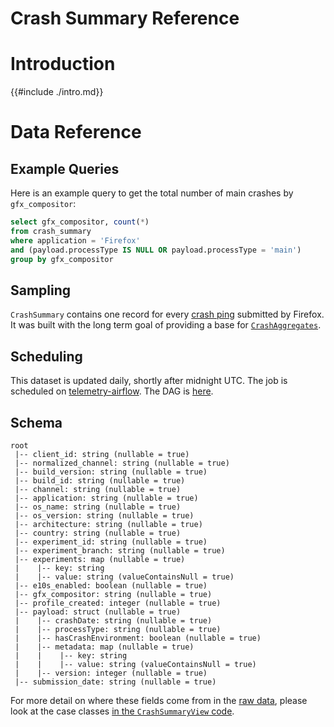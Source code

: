 # Crash Summary Reference

<!-- toc -->

# Introduction

{{#include ./intro.md}}

# Data Reference

## Example Queries

Here is an example query to get the total number of main crashes by `gfx_compositor`:

```sql
select gfx_compositor, count(*)
from crash_summary
where application = 'Firefox'
and (payload.processType IS NULL OR payload.processType = 'main')
group by gfx_compositor
```

## Sampling

`CrashSummary` contains one record for every
[crash ping](https://firefox-source-docs.mozilla.org/toolkit/components/telemetry/telemetry/data/crash-ping.html)
submitted by Firefox.
It was built with the long term goal of providing a base for
[`CrashAggregates`](../crash_aggregates/reference.md).

## Scheduling

This dataset is updated daily, shortly after midnight UTC.
The job is scheduled on
[telemetry-airflow](https://github.com/mozilla/telemetry-airflow).
The DAG is [here](https://github.com/mozilla/telemetry-airflow/blob/master/dags/crash_summary.py).

## Schema

```
root
 |-- client_id: string (nullable = true)
 |-- normalized_channel: string (nullable = true)
 |-- build_version: string (nullable = true)
 |-- build_id: string (nullable = true)
 |-- channel: string (nullable = true)
 |-- application: string (nullable = true)
 |-- os_name: string (nullable = true)
 |-- os_version: string (nullable = true)
 |-- architecture: string (nullable = true)
 |-- country: string (nullable = true)
 |-- experiment_id: string (nullable = true)
 |-- experiment_branch: string (nullable = true)
 |-- experiments: map (nullable = true)
 |    |-- key: string
 |    |-- value: string (valueContainsNull = true)
 |-- e10s_enabled: boolean (nullable = true)
 |-- gfx_compositor: string (nullable = true)
 |-- profile_created: integer (nullable = true)
 |-- payload: struct (nullable = true)
 |    |-- crashDate: string (nullable = true)
 |    |-- processType: string (nullable = true)
 |    |-- hasCrashEnvironment: boolean (nullable = true)
 |    |-- metadata: map (nullable = true)
 |    |    |-- key: string
 |    |    |-- value: string (valueContainsNull = true)
 |    |-- version: integer (nullable = true)
 |-- submission_date: string (nullable = true)
```

For more detail on where these fields come from in the
[raw data](https://firefox-source-docs.mozilla.org/toolkit/components/telemetry/telemetry/data/crash-ping.html),
please look at the case classes
[in the `CrashSummaryView` code](https://github.com/mozilla/telemetry-batch-view/blob/master/src/main/scala/com/mozilla/telemetry/views/CrashSummaryView.scala).

